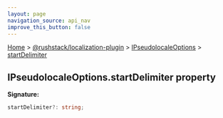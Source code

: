 ```yaml
---
layout: page
navigation_source: api_nav
improve_this_button: false
---
```



[Home](./index.md) &gt; [@rushstack/localization-plugin](./localization-plugin.md) &gt; [IPseudolocaleOptions](./localization-plugin.ipseudolocaleoptions.md) &gt; [startDelimiter](./localization-plugin.ipseudolocaleoptions.startdelimiter.md)

## IPseudolocaleOptions.startDelimiter property

<b>Signature:</b>

```typescript
startDelimiter?: string;
```

